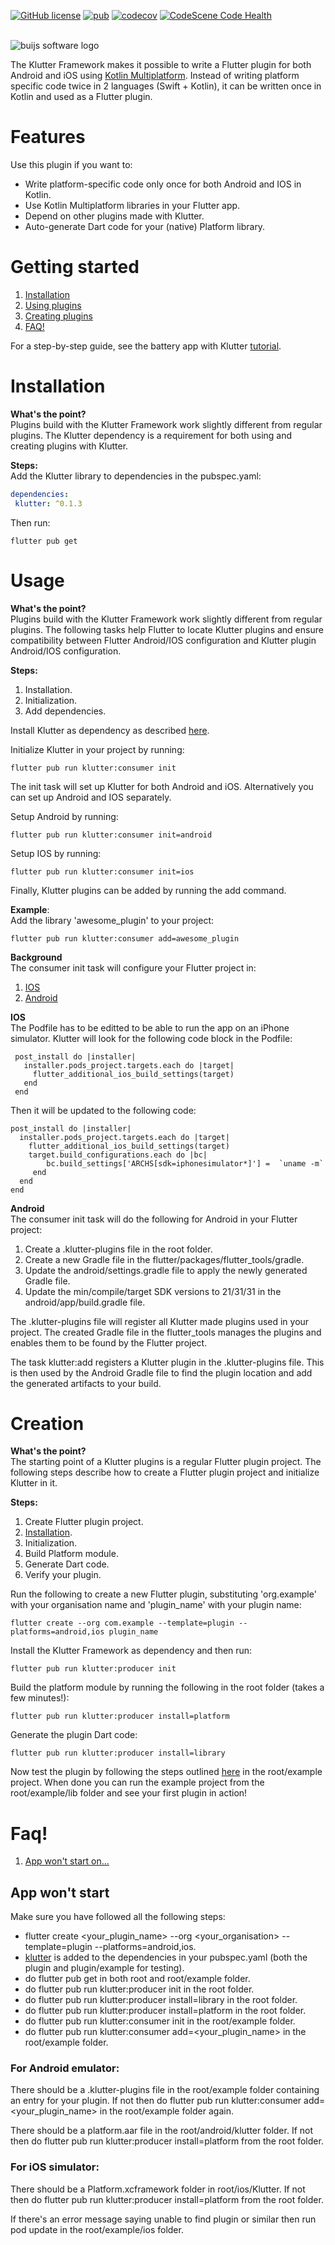 [![GitHub license](https://img.shields.io/github/license/buijs-dev/klutter-dart?color=black&logoColor=black&style=for-the-badge)](https://github.com/buijs-dev/klutter-dart/blob/main/LICENSE)
[![pub](https://img.shields.io/pub/v/klutter?style=for-the-badge)](https://pub.dev/packages/klutter)
[![codecov](https://img.shields.io/codecov/c/github/buijs-dev/klutter-dart?logo=codecov&style=for-the-badge)](https://codecov.io/gh/buijs-dev/klutter-dart)
[![CodeScene Code Health](https://img.shields.io/badge/CODESCENE-10-brightgreen?style=for-the-badge)](https://codescene.io/projects/27237)

<br>

<img src="https://github.com/buijs-dev/klutter/blob/develop/.github/assets/metadata/icon/klutter_logo.png?raw=true" alt="buijs software logo" />

The Klutter Framework makes it possible to write a Flutter plugin for both Android
and iOS using [Kotlin Multiplatform](https://kotlinlang.org/docs/multiplatform.html).
Instead of writing platform specific code twice in 2 languages (Swift + Kotlin),
it can be written once in Kotlin and used as a Flutter plugin.

# Features

Use this plugin if you want to:

* Write platform-specific code only once for both Android and IOS in Kotlin.
* Use Kotlin Multiplatform libraries in your Flutter app.
* Depend on other plugins made with Klutter.
* Auto-generate Dart code for your (native) Platform library.

# Getting started
1. [Installation](#Installation)
2. [Using plugins](#Usage)
3. [Creating plugins](#Creation)
4. [FAQ!](#Faq!)

For a step-by-step guide, see the battery app with Klutter [tutorial](https://buijs.dev/klutter-2/).

# Installation
<b>What's the point?</b></br>
Plugins build with the Klutter Framework work slightly different from regular plugins. 
The Klutter dependency is a requirement for both using and creating plugins with Klutter.

<b>Steps:</b></br>
Add the Klutter library to dependencies in the pubspec.yaml:

```yaml  
dependencies:  
 klutter: ^0.1.3
 ```  
  
Then run:  
  
```shell  
flutter pub get
```

# Usage
<b>What's the point?</b></br>
Plugins build with the Klutter Framework work slightly different from regular plugins. 
The following tasks help Flutter to locate Klutter plugins 
and ensure compatibility between Flutter Android/IOS configuration and Klutter plugin Android/IOS configuration.

<b>Steps:</b></br>
1. Installation.
2. Initialization.
3. Add dependencies.

Install Klutter as dependency as described [here](#Installation).

Initialize Klutter in your project by running:

```shell  
flutter pub run klutter:consumer init
```  

The init task will set up Klutter for both Android and iOS.
Alternatively you can set up Android and IOS separately.

Setup Android by running:  
  
```shell  
flutter pub run klutter:consumer init=android
```  

Setup IOS by running:

```shell  
flutter pub run klutter:consumer init=ios
```  

Finally, Klutter plugins can be added by running the add command.

<B>Example</B>:</br> Add the library 'awesome_plugin' to your project:

```shell  
flutter pub run klutter:consumer add=awesome_plugin 
```  

<b>Background</b></br>
The consumer init task will configure your Flutter project in:
1. [IOS](#ios)
2. [Android](#android)

<b>IOS</b></br>
The Podfile has to be editted to be able to run the app on an iPhone simulator.
Klutter will look for the following code block in the Podfile:

```
 post_install do |installer|
   installer.pods_project.targets.each do |target|
     flutter_additional_ios_build_settings(target)
   end
 end
```

Then it will be updated to the following code:

```
post_install do |installer|
  installer.pods_project.targets.each do |target|
    flutter_additional_ios_build_settings(target)
    target.build_configurations.each do |bc|
        bc.build_settings['ARCHS[sdk=iphonesimulator*]'] =  `uname -m`
     end
  end
end
```


<b>Android</b></br>
The consumer init task will do the following for Android in your Flutter project:  
 1. Create a .klutter-plugins file in the root folder.  
 2. Create a new Gradle file in the flutter/packages/flutter_tools/gradle.  
 3. Update the android/settings.gradle file to apply the newly generated Gradle file.  
 4. Update the min/compile/target SDK versions to 21/31/31 in the android/app/build.gradle file. 
  
The .klutter-plugins file will register all Klutter made plugins used in your project. 
The created Gradle file in the flutter_tools manages the plugins 
and enables them to be found by the Flutter project.  

The task klutter:add registers a Klutter plugin in the .klutter-plugins file. 
This is then used by the Android Gradle file to find the plugin location 
and add the generated artifacts to your build.

# Creation
<b>What's the point?</b></br>
The starting point of a Klutter plugins is a regular Flutter plugin project. 
The following steps describe how to create a Flutter plugin project and initialize Klutter in it.

<b>Steps:</b></br>
1. Create Flutter plugin project.
2. [Installation](#Installation).
3. Initialization.
4. Build Platform module.
5. Generate Dart code.
6. Verify your plugin.

Run the following to create a new Flutter plugin, 
substituting 'org.example' with your organisation name 
and 'plugin_name' with your plugin name:

```shell  
flutter create --org com.example --template=plugin --platforms=android,ios plugin_name
```  

Install the Klutter Framework as dependency and then run:

```shell  
flutter pub run klutter:producer init  
```  

Build the platform module by running the following in the root folder (takes a few minutes!):

```shell
flutter pub run klutter:producer install=platform 
```

Generate the plugin Dart code:

```shell
flutter pub run klutter:producer install=library  
```

Now test the plugin by following the steps outlined [here](#Usage) in the root/example project. 
When done you can run the example project from the root/example/lib folder and see your first plugin in action!

# Faq!
1. [App won't start on...](#App%20won't%20start)

## App won't start

Make sure you have followed all the following steps:
- flutter create <your_plugin_name> --org <your_organisation> --template=plugin --platforms=android,ios.
- [klutter](https://pub.dev/packages/klutter) is added to the dependencies in your pubspec.yaml 
(both the plugin and plugin/example for testing).
- do flutter pub get in both root and root/example folder.
- do flutter pub run klutter:producer init in the root folder.
- do flutter pub run klutter:producer install=library in the root folder.
- do flutter pub run klutter:producer install=platform in the root folder.
- do flutter pub run klutter:consumer init in the root/example folder.
- do flutter pub run klutter:consumer add=<your_plugin_name> in the root/example folder.

### For Android emulator:
There should be a .klutter-plugins file in the root/example folder containing an entry for your plugin.
If not then do flutter pub run klutter:consumer add=<your_plugin_name> in the root/example folder again.

There should be a platform.aar file in the root/android/klutter folder. If not then do flutter pub run
klutter:producer install=platform from the root folder.

### For iOS simulator:
There should be a Platform.xcframework folder in root/ios/Klutter. If not then do flutter pub run
klutter:producer install=platform from the root folder.

If there's an error message saying unable to find plugin or similar then run pod update in the root/example/ios
folder.